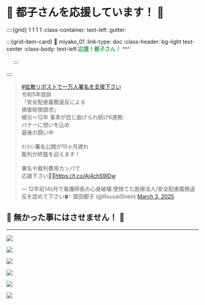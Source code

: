 <meta name="twitter:card" content="summary_large_image">
<meta name="twitter:title" content="都子さんを応援！ By もけ屋">
<meta name="twitter:description" content="📝 署名をお願いします 😊">
<meta name="twitter:image" content="https://minnanosaiban.github.io/mokeya/_static/miyako.png">
<meta property="og:title" content="都子さんを応援！ By もけ屋">
<meta property="og:description" content="📝 署名をお願いします 😊">
<meta property="og:image" content="https://minnanosaiban.github.io/mokeya/_static/miyako.png">
<meta property="og:url" content="https://minnanosaiban.github.io/jikoai_01/">

# 🌳 都子さんを応援しています！ 🌳

<div class="base-main">

::::{grid} 1 1 1 1
:class-container: text-left
:gutter: 

:::{grid-item-card}
:link: miyako_01
:link-type: doc
:class-header: bg-light text-center
:class-body: text-left
<span style="color: #28a745;"><b>応援！都子さん！</b></span>
^^^
<b>　</b>

<b>　</b>
:::

::::

</div>

<blockquote class="twitter-tweet"><p lang="ja" dir="ltr"><a href="https://twitter.com/hashtag/%E6%8B%A1%E6%95%A3%E3%83%AA%E3%83%9D%E3%82%B9%E3%83%88%E3%81%A7%E4%B8%80%E4%B8%87%E4%BA%BA%E7%BD%B2%E5%90%8D%E3%82%92%E6%94%AF%E6%8F%B4%E4%B8%8B%E3%81%95%E3%81%84?src=hash&amp;ref_src=twsrc%5Etfw">#拡散リポストで一万人署名を支援下さい</a><br>令和5年提訴<br>『安全配慮義務違反による<br>損害賠償請求』<br>被災〜12年 事実が捻じ曲げられ続け6連敗💧<br>バナーに想いを込め<br>最後の闘い中<br><br>ｵﾝﾗｲﾝ署名公開が10ヵ月遅れ<br>裁判が終盤を迎えます！<br><br>署名や裁判費用カンパで<br>応援下さい🙇‍♀️<a href="https://t.co/Aj4chS9lDw">https://t.co/Aj4chS9lDw</a></p>&mdash; 12年前14ｶ月で看護師長の心身破壊.使捨てた医療法人/安全配慮義務違反を認めて下さい🍀✨寳田都子 (@RousaiShien) <a href="https://twitter.com/RousaiShien/status/1896487169218564289?ref_src=twsrc%5Etfw">March 3, 2025</a></blockquote> <script async src="https://platform.twitter.com/widgets.js" charset="utf-8"></script>

## 🌳 無かった事にはさせません！ 🌳
---

<div class="base-img-2">

![](_static/miyako-san/miyako-01.jpg_medium)

![](_static/miyako-san/miyako-02.jpg_medium)

![](_static/miyako-san/miyako-03.jpg_medium)

![](_static/miyako-san/miyako-04.jpg_medium)

![](_static/miyako-san/miyako-05.jpg_medium)

![](_static/miyako-san/miyako-06.jpg_medium)

</div>

##